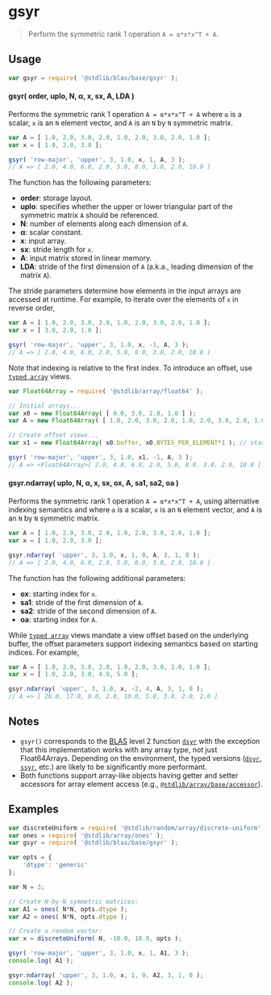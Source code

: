 <!--

@license Apache-2.0

Copyright (c) 2025 The Stdlib Authors.

Licensed under the Apache License, Version 2.0 (the "License");
you may not use this file except in compliance with the License.
You may obtain a copy of the License at

   http://www.apache.org/licenses/LICENSE-2.0

Unless required by applicable law or agreed to in writing, software
distributed under the License is distributed on an "AS IS" BASIS,
WITHOUT WARRANTIES OR CONDITIONS OF ANY KIND, either express or implied.
See the License for the specific language governing permissions and
limitations under the License.

-->

# gsyr

> Perform the symmetric rank 1 operation `A = α*x*x^T + A`.

<section class="usage">

## Usage

```javascript
var gsyr = require( '@stdlib/blas/base/gsyr' );
```

#### gsyr( order, uplo, N, α, x, sx, A, LDA )

Performs the symmetric rank 1 operation `A = α*x*x^T + A` where `α` is a scalar, `x` is an `N` element vector, and `A` is an `N` by `N` symmetric matrix.

```javascript
var A = [ 1.0, 2.0, 3.0, 2.0, 1.0, 2.0, 3.0, 2.0, 1.0 ];
var x = [ 1.0, 2.0, 3.0 ];

gsyr( 'row-major', 'upper', 3, 1.0, x, 1, A, 3 );
// A => [ 2.0, 4.0, 6.0, 2.0, 5.0, 8.0, 3.0, 2.0, 10.0 ]
```

The function has the following parameters:

-   **order**: storage layout.
-   **uplo**: specifies whether the upper or lower triangular part of the symmetric matrix `A` should be referenced.
-   **N**: number of elements along each dimension of `A`.
-   **α**: scalar constant.
-   **x**: input array.
-   **sx**: stride length for `x`.
-   **A**: input matrix stored in linear memory.
-   **LDA**: stride of the first dimension of `A` (a.k.a., leading dimension of the matrix `A`).

The stride parameters determine how elements in the input arrays are accessed at runtime. For example, to iterate over the elements of `x` in reverse order,

```javascript
var A = [ 1.0, 2.0, 3.0, 2.0, 1.0, 2.0, 3.0, 2.0, 1.0 ];
var x = [ 3.0, 2.0, 1.0 ];

gsyr( 'row-major', 'upper', 3, 1.0, x, -1, A, 3 );
// A => [ 2.0, 4.0, 6.0, 2.0, 5.0, 8.0, 3.0, 2.0, 10.0 ]
```

Note that indexing is relative to the first index. To introduce an offset, use [`typed array`][mdn-typed-array] views.

<!-- eslint-disable stdlib/capitalized-comments -->

```javascript
var Float64Array = require( '@stdlib/array/float64' );

// Initial arrays...
var x0 = new Float64Array( [ 0.0, 3.0, 2.0, 1.0 ] );
var A = new Float64Array( [ 1.0, 2.0, 3.0, 2.0, 1.0, 2.0, 3.0, 2.0, 1.0 ] );

// Create offset views...
var x1 = new Float64Array( x0.buffer, x0.BYTES_PER_ELEMENT*1 ); // start at 2nd element

gsyr( 'row-major', 'upper', 3, 1.0, x1, -1, A, 3 );
// A => <Float64Array>[ 2.0, 4.0, 6.0, 2.0, 5.0, 8.0, 3.0, 2.0, 10.0 ]
```

#### gsyr.ndarray( uplo, N, α, x, sx, ox, A, sa1, sa2, oa )

Performs the symmetric rank 1 operation `A = α*x*x^T + A`, using alternative indexing semantics and where `α` is a scalar, `x` is an `N` element vector, and `A` is an `N` by `N` symmetric matrix.

```javascript
var A = [ 1.0, 2.0, 3.0, 2.0, 1.0, 2.0, 3.0, 2.0, 1.0 ];
var x = [ 1.0, 2.0, 3.0 ];

gsyr.ndarray( 'upper', 3, 1.0, x, 1, 0, A, 3, 1, 0 );
// A => [ 2.0, 4.0, 6.0, 2.0, 5.0, 8.0, 3.0, 2.0, 10.0 ]
```

The function has the following additional parameters:

-   **ox**: starting index for `x`.
-   **sa1**: stride of the first dimension of `A`.
-   **sa2**: stride of the second dimension of `A`.
-   **oa**: starting index for `A`.

While [`typed array`][mdn-typed-array] views mandate a view offset based on the underlying buffer, the offset parameters support indexing semantics based on starting indices. For example,

```javascript
var A = [ 1.0, 2.0, 3.0, 2.0, 1.0, 2.0, 3.0, 2.0, 1.0 ];
var x = [ 1.0, 2.0, 3.0, 4.0, 5.0 ];

gsyr.ndarray( 'upper', 3, 1.0, x, -2, 4, A, 3, 1, 0 );
// A => [ 26.0, 17.0, 8.0, 2.0, 10.0, 5.0, 3.0, 2.0, 2.0 ]
```

</section>

<!-- /.usage -->

<section class="notes">

## Notes

-   `gsyr()` corresponds to the [BLAS][blas] level 2 function [`dsyr`][dsyr] with the exception that this implementation works with any array type, not just Float64Arrays. Depending on the environment, the typed versions ([`dsyr`][@stdlib/blas/base/dsyr], [`ssyr`][@stdlib/blas/base/ssyr], etc.) are likely to be significantly more performant.
-   Both functions support array-like objects having getter and setter accessors for array element access (e.g., [`@stdlib/array/base/accessor`][@stdlib/array/base/accessor]).

</section>

<!-- /.notes -->

<section class="examples">

## Examples

<!-- eslint no-undef: "error" -->

```javascript
var discreteUniform = require( '@stdlib/random/array/discrete-uniform' );
var ones = require( '@stdlib/array/ones' );
var gsyr = require( '@stdlib/blas/base/gsyr' );

var opts = {
    'dtype': 'generic'
};

var N = 3;

// Create N-by-N symmetric matrices:
var A1 = ones( N*N, opts.dtype );
var A2 = ones( N*N, opts.dtype );

// Create a random vector:
var x = discreteUniform( N, -10.0, 10.0, opts );

gsyr( 'row-major', 'upper', 3, 1.0, x, 1, A1, 3 );
console.log( A1 );

gsyr.ndarray( 'upper', 3, 1.0, x, 1, 0, A2, 3, 1, 0 );
console.log( A2 );
```

</section>

<!-- /.examples -->

<!-- Section for related `stdlib` packages. Do not manually edit this section, as it is automatically populated. -->

<section class="related">

</section>

<!-- /.related -->

<!-- Section for all links. Make sure to keep an empty line after the `section` element and another before the `/section` close. -->

<section class="links">

[blas]: http://www.netlib.org/blas

[dsyr]: https://www.netlib.org/lapack/explore-html/dc/d82/group__her_ga07f0e3f8592107877f12a554a41c7413.html#ga07f0e3f8592107877f12a554a41c7413

[mdn-typed-array]: https://developer.mozilla.org/en-US/docs/Web/JavaScript/Reference/Global_Objects/TypedArray

[@stdlib/blas/base/dsyr]: https://github.com/stdlib-js/stdlib/tree/develop/lib/node_modules/%40stdlib/blas/base/dsyr

[@stdlib/blas/base/ssyr]: https://github.com/stdlib-js/stdlib/tree/develop/lib/node_modules/%40stdlib/blas/base/ssyr

[@stdlib/array/base/accessor]: https://github.com/stdlib-js/stdlib/tree/develop/lib/node_modules/%40stdlib/array/base/accessor

</section>

<!-- /.links -->
